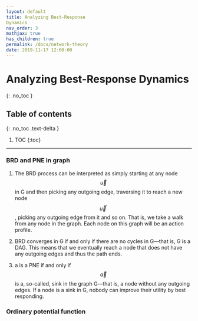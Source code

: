 ```yaml
---
layout: default
title: Analyzing Best-Response
Dynamics
nav_order: 3
mathjax: true
has_children: true
permalink: /docs/network-theory
date: 2019-11-17 12:00:00
---
```


# Analyzing Best-Response Dynamics

{: .no_toc }

## Table of contents
{: .no_toc .text-delta }

1. TOC
{:toc}

---

### BRD and PNE in graph
1. The BRD process can be interpreted as simply starting at any node $$\vec{u}$$
in G and then picking any outgoing edge, traversing it to reach a new
node $$\vec{u}^{\prime}$$, picking any outgoing edge from it and so on. That is, we take
a walk from any node in the graph. Each node on this graph will be an action profile.

2. BRD converges in G if and only if there are no cycles in G—that is, G is
a DAG. This means that we eventually reach a node that does not have
any outgoing edges and thus the path ends.

3. a is a PNE if and only if $$\vec{a}$$ is a, so-called, sink in the
graph G—that is, a node without any outgoing edges. If a node is a
sink in G, nobody can improve their utility by best responding.

### Ordinary potential function

